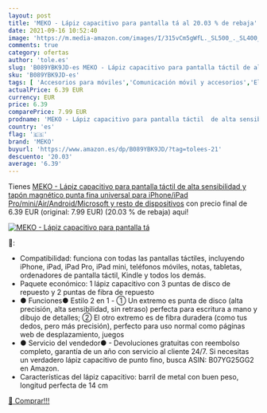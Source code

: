 ```yaml
---
layout: post
title: 'MEKO - Lápiz capacitivo para pantalla tá al 20.03 % de rebaja'
date: 2021-09-16 10:52:40
image: 'https://m.media-amazon.com/images/I/315vCm5gWfL._SL500_._SL400_.jpg'
comments: true
category: ofertas
author: 'tole.es'
slug: 'B089YBK9JD-es MEKO - Lápiz capacitivo para pantalla táctil de alta...'
sku: 'B089YBK9JD-es'
tags: [ 'Accesorios para móviles','Comunicación móvil y accesorios','Electrónica','Punteros para móviles','lápiz','meko', ]
actualPrice: 6.39 EUR
currency: EUR
price: 6.39
comparePrice: 7.99 EUR
prodname: 'MEKO - Lápiz capacitivo para pantalla táctil  de alta sensibilidad y tapón magnético  punta fina universal para iPhone/iPad Pro/mini/Air/Android/Microsoft y resto de dispositivos'
country: 'es'
flag: '🇪🇸'
brand: 'MEKO'
buyurl: 'https://www.amazon.es/dp/B089YBK9JD/?tag=tolees-21'
descuento: '20.03'
average: '6.39'
---
```


Tienes [MEKO - Lápiz capacitivo para pantalla táctil  de alta sensibilidad y tapón magnético  punta fina universal para iPhone/iPad Pro/mini/Air/Android/Microsoft y resto de dispositivos](https://www.amazon.es/dp/B089YBK9JD/?tag=tolees-21) con precio final de  6.39 EUR (original: 7.99 EUR) (20.03 %  de rebaja) aqui!

[![MEKO - Lápiz capacitivo para pantalla tá](https://m.media-amazon.com/images/I/315vCm5gWfL._SL500_._SL400_.jpg)](https://www.amazon.es/dp/B089YBK9JD/?tag=tolees-21)

🔎:

- Compatibilidad: funciona con todas las pantallas táctiles, incluyendo iPhone, iPad, iPad Pro, iPad mini, teléfonos móviles, notas, tabletas, ordenadores de pantalla táctil, Kindle y todos los demás.
- Paquete económico: 1 lápiz capacitivo con 3 puntas de disco de repuesto y 2 puntas de fibra de repuesto
- ● Funciones● Estilo 2 en 1 - ① Un extremo es punta de disco (alta precisión, alta sensibilidad, sin retraso) perfecta para escritura a mano y dibujo de detalles; ② El otro extremo es de fibra duradera (como tus dedos, pero más precisión), perfecto para uso normal como páginas web de desplazamiento, juegos
- ● Servicio del vendedor● - Devoluciones gratuitas con reembolso completo, garantía de un año con servicio al cliente 24/7. Si necesitas un verdadero lápiz capacitivo de punto fino, busca ASIN: B07YG25GG2 en Amazon.
- Características del lápiz capacitivo: barril de metal con buen peso, longitud perfecta de 14 cm

[🛒 Comprar!!!](https://www.amazon.es/dp/B089YBK9JD/?tag=tolees-21)
